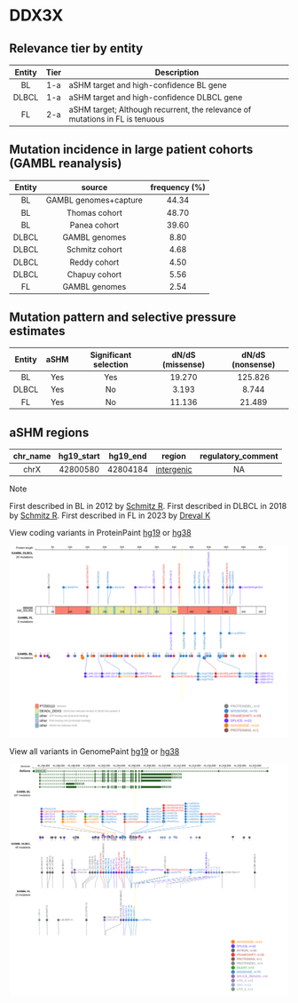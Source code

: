 # DDX3X

## Relevance tier by entity

|Entity|Tier|Description                           |
|:------:|:----:|--------------------------------------|
|BL    |1-a | aSHM target and high-confidence BL gene               |
|DLBCL |1-a | aSHM target and high-confidence DLBCL gene            |
|FL    |2-a | aSHM target; Although recurrent, the relevance of mutations in FL is tenuous |

## Mutation incidence in large patient cohorts (GAMBL reanalysis)

|Entity|source               |frequency (%)|
|:------:|:---------------------:|:-------------:|
|BL    |GAMBL genomes+capture|44.34        |
|BL    |Thomas cohort        |48.70        |
|BL    |Panea cohort         |39.60        |
|DLBCL |GAMBL genomes        | 8.80        |
|DLBCL |Schmitz cohort       | 4.68        |
|DLBCL |Reddy cohort         | 4.50        |
|DLBCL |Chapuy cohort        | 5.56        |
|FL    |GAMBL genomes        | 2.54        |

## Mutation pattern and selective pressure estimates

|Entity|aSHM|Significant selection|dN/dS (missense)|dN/dS (nonsense)|
|:------:|:----:|:---------------------:|:----------------:|:----------------:|
|BL    |Yes |Yes                  |19.270          |125.826         |
|DLBCL |Yes |No                   | 3.193          |  8.744         |
|FL    |Yes |No                   |11.136          | 21.489         |

## aSHM regions

|chr_name|hg19_start|hg19_end|region                                                                                          |regulatory_comment|
|:--------:|:----------:|:--------:|:------------------------------------------------------------------------------------------------:|:------------------:|
|chrX    |42800580  |42804184|[intergenic](https://genome.ucsc.edu/s/rdmorin/GAMBL%20hg19?position=chrX%3A42800580%2D42804184)|NA                |

> [!NOTE]
> First described in BL in 2012 by [Schmitz R](https://pubmed.ncbi.nlm.nih.gov/22885699). First described in DLBCL in 2018 by [Schmitz R](https://pubmed.ncbi.nlm.nih.gov/29641966). First described in FL in 2023 by [Dreval K](https://pubmed.ncbi.nlm.nih.gov/37084389)


View coding variants in ProteinPaint [hg19](https://www.bcgsc.ca/downloads/morinlab/GAMBL/test/genes/DDX3X_protein.html)  or [hg38](https://www.bcgsc.ca/downloads/morinlab/GAMBL/test/genes/DDX3X_protein_hg38.html)

![image](images/proteinpaint/DDX3X_NM_001356.svg)

View all variants in GenomePaint [hg19](https://www.bcgsc.ca/downloads/morinlab/GAMBL/test/genes/DDX3X.html)  or [hg38](https://www.bcgsc.ca/downloads/morinlab/GAMBL/test/genes/DDX3X_hg38.html)

![image](images/proteinpaint/DDX3X.svg)
